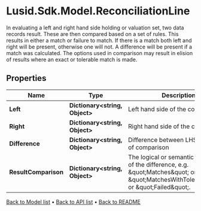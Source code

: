 # Lusid.Sdk.Model.ReconciliationLine
In evaluating a left and right hand side holding or valuation set, two data records result. These are then compared based on a set of  rules. This results in either a match or failure to match. If there is a match both left and right will be present, otherwise one will not.  A difference will be present if a match was calculated.  The options used in comparison may result in elision of results where an exact or tolerable match is made.

## Properties

Name | Type | Description | Notes
------------ | ------------- | ------------- | -------------
**Left** | **Dictionary&lt;string, Object&gt;** | Left hand side of the comparison | [optional] 
**Right** | **Dictionary&lt;string, Object&gt;** | Right hand side of the comparison | [optional] 
**Difference** | **Dictionary&lt;string, Object&gt;** | Difference between LHS and RHS of comparison | [optional] 
**ResultComparison** | **Dictionary&lt;string, Object&gt;** | The logical or semantic description of the difference, e.g. \&quot;Matches\&quot; or \&quot;MatchesWithTolerance\&quot; or \&quot;Failed\&quot;. | [optional] 

[Back to Model list](../README.md#documentation-for-models) &#8226; [Back to API list](../README.md#documentation-for-api-endpoints) &#8226; [Back to README](../README.md)

